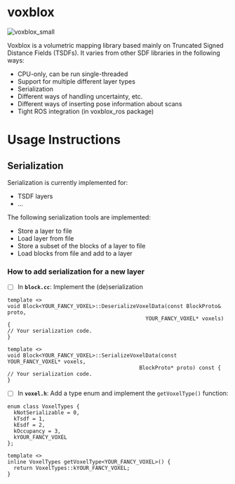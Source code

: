 # voxblox
![voxblox_small](https://cloud.githubusercontent.com/assets/5616392/15180357/536a8776-1781-11e6-8c1d-f2dfa34b1408.gif)

Voxblox is a volumetric mapping library based mainly on Truncated Signed Distance Fields (TSDFs). It varies from other SDF libraries in the following ways:
 * CPU-only, can be run single-threaded
 * Support for multiple different layer types
 * Serialization
 * Different ways of handling uncertainty, etc.
 * Different ways of inserting pose information about scans
 * Tight ROS integration (in voxblox_ros package)



# Usage Instructions

## Serialization

Serialization is currently implemented for:
 * TSDF layers
 * ...

The following serialization tools are implemented:
* Store a layer to file
* Load layer from file
* Store a subset of the blocks of a layer to file
* Load blocks from file and add to a layer

### How to add serialization for a new layer

 - [ ] In **```block.cc```**: Implement the (de)serialization

```
template <>
void Block<YOUR_FANCY_VOXEL>::DeserializeVoxelData(const BlockProto& proto,
                                            YOUR_FANCY_VOXEL* voxels) {
// Your serialization code.
}

template <>
void Block<YOUR_FANCY_VOXEL>::SerializeVoxelData(const YOUR_FANCY_VOXEL* voxels,
                                          BlockProto* proto) const {
// Your serialization code.
}
```

 - [ ] In  **```voxel.h```**: Add a type enum and implement the ```getVoxelType()``` function:

```
enum class VoxelTypes {
  kNotSerializable = 0,
  kTsdf = 1,
  kEsdf = 2,
  kOccupancy = 3,
  kYOUR_FANCY_VOXEL
};

template <>
inline VoxelTypes getVoxelType<YOUR_FANCY_VOXEL>() {
  return VoxelTypes::kYOUR_FANCY_VOXEL;
}
```

